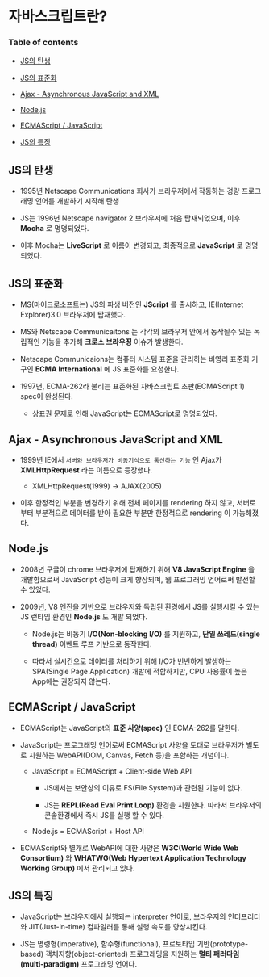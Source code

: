# 자바스크립트란?

### Table of contents

- [JS의 탄생](#js의-탄생)

- [JS의 표준화](#js의-표준화)

- [Ajax - Asynchronous JavaScript and XML](#ajax---asynchronous-javascript-and-xml)

- [Node.js](#nodejs)

- [ECMAScript / JavaScript](#ecmascript--javascript)

- [JS의 특징](#js의-특징)

## JS의 탄생

- 1995년 Netscape Communications 회사가 브라우저에서 작동하는 경량 프로그래밍 언어를 개발하기 시작해 탄생

- JS는 1996년 Netscape navigator 2 브라우저에 처음 탑재되었으며, 이후 **Mocha** 로 명명되었다.

- 이후 Mocha는 **LiveScript** 로 이름이 변경되고, 최종적으로 **JavaScript** 로 명명되었다.

## JS의 표준화

- MS(마이크로소프트는) JS의 파생 버전인 **JScript** 를 출시하고, IE(Internet Explorer)3.0 브라우저에 탑재했다.

- MS와 Netscape Communicaitons 는 각각의 브라우저 안에서 동작될수 있는 독립적인 기능을 추가해 **크로스 브라우징** 이슈가 발생한다.

- Netscape Communicaions는 컴퓨터 시스템 표준을 관리하는 비영리 표준화 기구인 **ECMA International** 에 JS 표준화를 요청한다.

- 1997년, ECMA-262라 불리는 표존화된 자바스크립트 초판(ECMAScript 1) spec이 완성된다.

  - 상표권 문제로 인해 JavaScript는 ECMAScript로 명명되었다.

## Ajax - Asynchronous JavaScript and XML

- 1999년 IE에서 `서버와 브라우저가 비동기식으로 통신하는 기능` 인 Ajax가 **XMLHttpRequest** 라는 이름으로 등장했다.

  - XMLHttpRequest(1999) &rarr; AJAX(2005)

- 이후 한정적인 부분을 변경하기 위해 전체 페이지를 rendering 하지 않고, 서버로부터 부분적으로 데이터를 받아 필요한 부분만 한정적으로 rendering 이 가능해졌다.

## Node.js

- 2008년 구글이 chrome 브라우저에 탑재하기 위해 **V8 JavaScript Engine** 을 개발함으로써 JavaScript 성능이 크게 향상되며, 웹 프로그래밍 언어로써 발전할 수 있었다.

- 2009년, V8 엔진을 기반으로 브라우저와 독립된 환경에서 JS를 실행시킬 수 있는 JS 런타임 환경인 **Node.js** 도 개발 되었다.

  - Node.js는 비동기 **I/O(Non-blocking I/O)** 를 지원하고, **단일 쓰레드(single thread)** 이벤트 루프 기반으로 동작한다.

  - 따라서 실시간으로 데이터를 처리하기 위해 I/O가 빈번하게 발생하는 SPA(Single Page Application) 개발에 적합하지만, CPU 사용률이 높은 App에는 권장되지 않는다.

## ECMAScript / JavaScript

- ECMAScript는 JavaScript의 **표준 사양(spec)** 인 ECMA-262를 말한다.

- JavaScript는 프로그래밍 언어로써 ECMAScript 사양을 토대로 브라우저가 별도로 지원하는 WebAPI(DOM, Canvas, Fetch 등)을 포함하는 개념이다.

  - JavaScript = ECMAScript + Client-side Web API

    - JS에서는 보안상의 이유로 FS(File System)과 관련된 기능이 없다.

    - JS는 **REPL(Read Eval Print Loop)** 환경을 지원한다. 따라서 브라우저의 콘솔환경에서 즉시 JS를 실행 할 수 있다.

  - Node.js = ECMAScript + Host API

- ECMAScript와 별개로 WebAPI에 대한 사양은 **W3C(World Wide Web Consortium)** 와 **WHATWG(Web Hypertext Application Technology Working Group)** 에서 관리되고 있다.

## JS의 특징

- JavaScript는 브라우저에서 실행되는 interpreter 언어로, 브라우저의 인터프리터와 JIT(Just-in-time) 컴파일러를 통해 실행 속도를 향상시킨다.

- JS는 명령형(imperative), 함수형(functional), 프로토타입 기반(prototype-based) 객체지향(object-oriented) 프로그래밍을 지원하는 **멀티 패러다임(multi-paradigm)** 프로그래밍 언어다.
